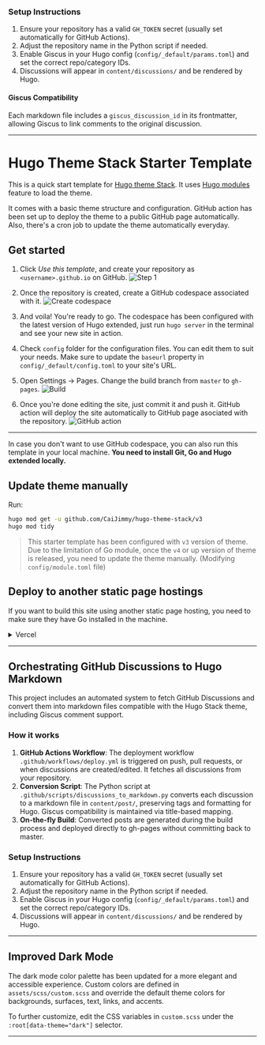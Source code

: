 ### Setup Instructions

1. Ensure your repository has a valid `GH_TOKEN` secret (usually set automatically for GitHub Actions).
2. Adjust the repository name in the Python script if needed.
3. Enable Giscus in your Hugo config (`config/_default/params.toml`) and set the correct repo/category IDs.
4. Discussions will appear in `content/discussions/` and be rendered by Hugo.

#### Giscus Compatibility
Each markdown file includes a `giscus_discussion_id` in its frontmatter, allowing Giscus to link comments to the original discussion.

---

# Hugo Theme Stack Starter Template

This is a quick start template for [Hugo theme Stack](https://github.com/CaiJimmy/hugo-theme-stack). It uses [Hugo modules](https://gohugo.io/hugo-modules/) feature to load the theme.

It comes with a basic theme structure and configuration. GitHub action has been set up to deploy the theme to a public GitHub page automatically. Also, there's a cron job to update the theme automatically everyday.

## Get started

1. Click *Use this template*, and create your repository as `<username>.github.io` on GitHub.
![Step 1](https://user-images.githubusercontent.com/5889006/156916624-20b2a784-f3a9-4718-aa5f-ce2a436b241f.png)

2. Once the repository is created, create a GitHub codespace associated with it.
![Create codespace](https://user-images.githubusercontent.com/5889006/156916672-43b7b6e9-4ffb-4704-b4ba-d5ca40ffcae7.png)

3. And voila! You're ready to go. The codespace has been configured with the latest version of Hugo extended, just run `hugo server` in the terminal and see your new site in action.

4. Check `config` folder for the configuration files. You can edit them to suit your needs. Make sure to update the `baseurl` property in `config/_default/config.toml` to your site's URL.

5. Open Settings -> Pages. Change the build branch from `master` to `gh-pages`.
![Build](https://github.com/namanh11611/hugo-theme-stack-starter/assets/16586200/12c763cd-bead-4923-b610-8788f388fcb5)

6. Once you're done editing the site, just commit it and push it. GitHub action will deploy the site automatically to GitHub page asociated with the repository.
![GitHub action](https://user-images.githubusercontent.com/5889006/156916881-90b8bb9b-1925-4e60-9d7a-8026cda729bf.png)

---

In case you don't want to use GitHub codespace, you can also run this template in your local machine. **You need to install Git, Go and Hugo extended locally.**

## Update theme manually

Run:

```bash
hugo mod get -u github.com/CaiJimmy/hugo-theme-stack/v3
hugo mod tidy
```

> This starter template has been configured with `v3` version of theme. Due to the limitation of Go module, once the `v4` or up version of theme is released, you need to update the theme manually. (Modifying `config/module.toml` file)

## Deploy to another static page hostings

If you want to build this site using another static page hosting, you need to make sure they have Go installed in the machine. 

<details>
  <summary>Vercel</summary>
  
You need to overwrite build command to install manually Go:

```
amazon-linux-extras install golang1.11 && hugo --gc --minify
```

![](https://user-images.githubusercontent.com/5889006/156917172-01e4d418-3469-4ffb-97e4-a905d28b8424.png)

If you are using Node.js 20, you need to overwrite the install command to install manually Go:

```
dnf install -y golang
```

![image](https://github.com/zhi-yi-huang/hugo-theme-stack-starter/assets/83860323/777c1109-dfc8-4893-9db7-1305ec027cf5)


Make sure also to specify Hugo version in the environment variable `HUGO_VERSION` (Use the latest version of Hugo extended):

![Environment variable](https://user-images.githubusercontent.com/5889006/156917212-afb7c70d-ab85-480f-8288-b15781a462c0.png)
</details>

---

## Orchestrating GitHub Discussions to Hugo Markdown

This project includes an automated system to fetch GitHub Discussions and convert them into markdown files compatible with the Hugo Stack theme, including Giscus comment support.

### How it works

1. **GitHub Actions Workflow**: The deployment workflow `.github/workflows/deploy.yml` is triggered on push, pull requests, or when discussions are created/edited. It fetches all discussions from your repository.
2. **Conversion Script**: The Python script at `.github/scripts/discussions_to_markdown.py` converts each discussion to a markdown file in `content/post/`, preserving tags and formatting for Hugo. Giscus compatibility is maintained via title-based mapping.
3. **On-the-fly Build**: Converted posts are generated during the build process and deployed directly to gh-pages without committing back to master.

### Setup Instructions

1. Ensure your repository has a valid `GH_TOKEN` secret (usually set automatically for GitHub Actions).
2. Adjust the repository name in the Python script if needed.
3. Enable Giscus in your Hugo config (`config/_default/params.toml`) and set the correct repo/category IDs.
4. Discussions will appear in `content/discussions/` and be rendered by Hugo.

---

## Improved Dark Mode

The dark mode color palette has been updated for a more elegant and accessible experience. Custom colors are defined in `assets/scss/custom.scss` and override the default theme colors for backgrounds, surfaces, text, links, and accents.

To further customize, edit the CSS variables in `custom.scss` under the `:root[data-theme="dark"]` selector.

---
